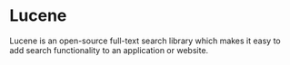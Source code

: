 # Lucene
Lucene is an open-source full-text search library which makes it easy to add search functionality to an application or website.
